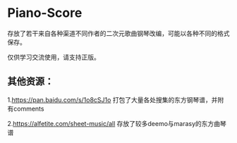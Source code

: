 # Piano-Score

存放了若干来自各种渠道不同作者的二次元歌曲钢琴改编，可能以各种不同的格式保存。

仅供学习交流使用，请支持正版。

## 其他资源：

1.https://pan.baidu.com/s/1o8cSJ1o  打包了大量各处搜集的东方钢琴谱，并附有comments

2.https://alfetite.com/sheet-music/all  存放了较多deemo与marasy的东方曲琴谱
